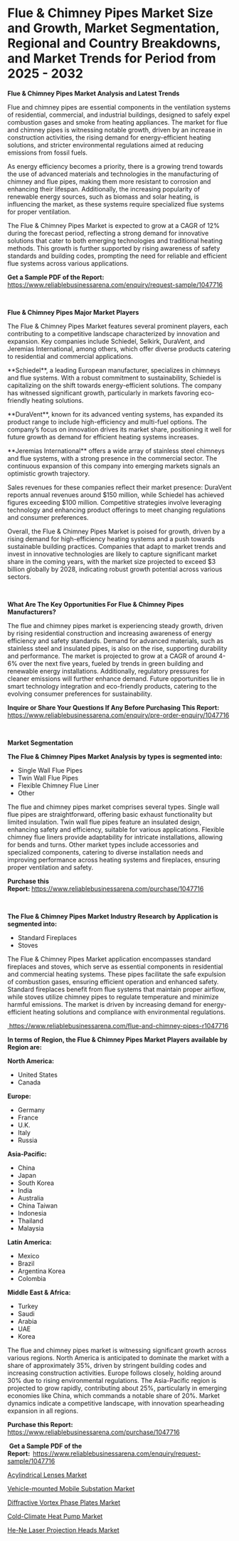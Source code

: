 <p><h1>Flue & Chimney Pipes Market Size and Growth, Market Segmentation, Regional and Country Breakdowns, and Market Trends for Period from 2025 -  2032</h1></p><p><strong>Flue & Chimney Pipes Market Analysis and Latest Trends</strong></p>
<p><p>Flue and chimney pipes are essential components in the ventilation systems of residential, commercial, and industrial buildings, designed to safely expel combustion gases and smoke from heating appliances. The market for flue and chimney pipes is witnessing notable growth, driven by an increase in construction activities, the rising demand for energy-efficient heating solutions, and stricter environmental regulations aimed at reducing emissions from fossil fuels.</p><p>As energy efficiency becomes a priority, there is a growing trend towards the use of advanced materials and technologies in the manufacturing of chimney and flue pipes, making them more resistant to corrosion and enhancing their lifespan. Additionally, the increasing popularity of renewable energy sources, such as biomass and solar heating, is influencing the market, as these systems require specialized flue systems for proper ventilation.</p><p>The Flue & Chimney Pipes Market is expected to grow at a CAGR of 12% during the forecast period, reflecting a strong demand for innovative solutions that cater to both emerging technologies and traditional heating methods. This growth is further supported by rising awareness of safety standards and building codes, prompting the need for reliable and efficient flue systems across various applications.</p></p>
<p><strong>Get a Sample PDF of the Report:&nbsp;</strong> <a href="https://www.reliablebusinessarena.com/enquiry/request-sample/1047716?utm_campaign=1892&utm_medium=2&utm_source=Github&utm_content=ia&utm_term=28022025&utm_id=flue-chimney-pipes">https://www.reliablebusinessarena.com/enquiry/request-sample/1047716</a></p>
<p>&nbsp;</p>
<p><strong>Flue & Chimney Pipes Major Market Players</strong></p>
<p><p>The Flue & Chimney Pipes Market features several prominent players, each contributing to a competitive landscape characterized by innovation and expansion. Key companies include Schiedel, Selkirk, DuraVent, and Jeremias International, among others, which offer diverse products catering to residential and commercial applications.</p><p>**Schiedel**, a leading European manufacturer, specializes in chimneys and flue systems. With a robust commitment to sustainability, Schiedel is capitalizing on the shift towards energy-efficient solutions. The company has witnessed significant growth, particularly in markets favoring eco-friendly heating solutions.</p><p>**DuraVent**, known for its advanced venting systems, has expanded its product range to include high-efficiency and multi-fuel options. The company’s focus on innovation drives its market share, positioning it well for future growth as demand for efficient heating systems increases.</p><p>**Jeremias International** offers a wide array of stainless steel chimneys and flue systems, with a strong presence in the commercial sector. The continuous expansion of this company into emerging markets signals an optimistic growth trajectory.</p><p>Sales revenues for these companies reflect their market presence: DuraVent reports annual revenues around $150 million, while Schiedel has achieved figures exceeding $100 million. Competitive strategies involve leveraging technology and enhancing product offerings to meet changing regulations and consumer preferences.</p><p>Overall, the Flue & Chimney Pipes Market is poised for growth, driven by a rising demand for high-efficiency heating systems and a push towards sustainable building practices. Companies that adapt to market trends and invest in innovative technologies are likely to capture significant market share in the coming years, with the market size projected to exceed $3 billion globally by 2028, indicating robust growth potential across various sectors.</p></p>
<p>&nbsp;</p>
<p><strong>What Are The Key Opportunities For Flue & Chimney Pipes Manufacturers?</strong></p>
<p><p>The flue and chimney pipes market is experiencing steady growth, driven by rising residential construction and increasing awareness of energy efficiency and safety standards. Demand for advanced materials, such as stainless steel and insulated pipes, is also on the rise, supporting durability and performance. The market is projected to grow at a CAGR of around 4-6% over the next five years, fueled by trends in green building and renewable energy installations. Additionally, regulatory pressures for cleaner emissions will further enhance demand. Future opportunities lie in smart technology integration and eco-friendly products, catering to the evolving consumer preferences for sustainability.</p></p>
<p><strong>Inquire or Share Your Questions If Any Before Purchasing This Report:</strong> <a href="https://www.reliablebusinessarena.com/enquiry/pre-order-enquiry/1047716?utm_campaign=1892&utm_medium=2&utm_source=Github&utm_content=ia&utm_term=28022025&utm_id=flue-chimney-pipes">https://www.reliablebusinessarena.com/enquiry/pre-order-enquiry/1047716</a></p>
<p>&nbsp;</p>
<p><strong>Market Segmentation</strong></p>
<p><strong>The Flue & Chimney Pipes Market Analysis by types is segmented into:</strong></p>
<p><ul><li>Single Wall Flue Pipes</li><li>Twin Wall Flue Pipes</li><li>Flexible Chimney Flue Liner</li><li>Other</li></ul></p>
<p><p>The flue and chimney pipes market comprises several types. Single wall flue pipes are straightforward, offering basic exhaust functionality but limited insulation. Twin wall flue pipes feature an insulated design, enhancing safety and efficiency, suitable for various applications. Flexible chimney flue liners provide adaptability for intricate installations, allowing for bends and turns. Other market types include accessories and specialized components, catering to diverse installation needs and improving performance across heating systems and fireplaces, ensuring proper ventilation and safety.</p></p>
<p><strong>Purchase this Report:&nbsp;</strong><a href="https://www.reliablebusinessarena.com/purchase/1047716?utm_campaign=1892&utm_medium=2&utm_source=Github&utm_content=ia&utm_term=28022025&utm_id=flue-chimney-pipes">https://www.reliablebusinessarena.com/purchase/1047716</a></p>
<p>&nbsp;</p>
<p><strong>The Flue & Chimney Pipes Market Industry Research by Application is segmented into:</strong></p>
<p><ul><li>Standard Fireplaces</li><li>Stoves</li></ul></p>
<p><p>The Flue & Chimney Pipes Market application encompasses standard fireplaces and stoves, which serve as essential components in residential and commercial heating systems. These pipes facilitate the safe expulsion of combustion gases, ensuring efficient operation and enhanced safety. Standard fireplaces benefit from flue systems that maintain proper airflow, while stoves utilize chimney pipes to regulate temperature and minimize harmful emissions. The market is driven by increasing demand for energy-efficient heating solutions and compliance with environmental regulations.</p></p>
<p><a href="https://www.reliablebusinessarena.com/flue-and-chimney-pipes-r1047716?utm_campaign=1892&utm_medium=2&utm_source=Github&utm_content=ia&utm_term=28022025&utm_id=flue-chimney-pipes">&nbsp;https://www.reliablebusinessarena.com/flue-and-chimney-pipes-r1047716</a></p>
<p><strong>In terms of Region, the Flue & Chimney Pipes Market Players available by Region are:</strong></p>
<p>
    <p> <strong> North America: </strong>
        <ul>
            <li>United States</li>
            <li>Canada</li>
        </ul>
        </p> 
    <p> <strong> Europe: </strong>
        <ul>
            <li>Germany</li>
            <li>France</li>
            <li>U.K.</li>
            <li>Italy</li>
            <li>Russia</li>
        </ul>
        </p> 
    <p> <strong> Asia-Pacific: </strong>
        <ul>
            <li>China</li>
            <li>Japan</li>
            <li>South Korea</li>
            <li>India</li>
            <li>Australia</li>
            <li>China Taiwan</li>
            <li>Indonesia</li>
            <li>Thailand</li>
            <li>Malaysia</li>
        </ul>
        </p> 
    <p> <strong> Latin America: </strong>
        <ul>
            <li>Mexico</li>
            <li>Brazil</li>
            <li>Argentina Korea</li>
            <li>Colombia</li>
        </ul>
        </p> 
    <p> <strong> Middle East & Africa: </strong>
        <ul>
            <li>Turkey</li>
            <li>Saudi</li>
            <li>Arabia</li>
            <li>UAE</li>
            <li>Korea</li>
        </ul>
    </p>
    </p>
<p><p>The flue and chimney pipes market is witnessing significant growth across various regions. North America is anticipated to dominate the market with a share of approximately 35%, driven by stringent building codes and increasing construction activities. Europe follows closely, holding around 30% due to rising environmental regulations. The Asia-Pacific region is projected to grow rapidly, contributing about 25%, particularly in emerging economies like China, which commands a notable share of 20%. Market dynamics indicate a competitive landscape, with innovation spearheading expansion in all regions.</p></p>
<p><strong>Purchase this Report: </strong><a href="https://www.reliablebusinessarena.com/purchase/1047716?utm_campaign=1892&utm_medium=2&utm_source=Github&utm_content=ia&utm_term=28022025&utm_id=flue-chimney-pipes">https://www.reliablebusinessarena.com/purchase/1047716</a></p>
<p>&nbsp;<strong>Get a Sample PDF of the Report:&nbsp;&nbsp;</strong><a href="https://www.reliablebusinessarena.com/enquiry/request-sample/1047716?utm_campaign=1892&utm_medium=2&utm_source=Github&utm_content=ia&utm_term=28022025&utm_id=flue-chimney-pipes">https://www.reliablebusinessarena.com/enquiry/request-sample/1047716</a></p>
<p><strong></strong></p>
<p><p><a href="https://github.com/iquiseeboli/Market-Research-Report-List-1/blob/main/acylindrical-lenses-market.md?utm_campaign=1892&utm_medium=2&utm_source=Github&utm_content=ia&utm_term=28022025&utm_id=flue-chimney-pipes">Acylindrical Lenses Market</a></p><p><a href="https://github.com/naulasulakr0/Market-Research-Report-List-1/blob/main/vehicle-mounted-mobile-substation-market.md?utm_campaign=1892&utm_medium=2&utm_source=Github&utm_content=ia&utm_term=28022025&utm_id=flue-chimney-pipes">Vehicle-mounted Mobile Substation Market</a></p><p><a href="https://github.com/vigoseiler/Market-Research-Report-List-1/blob/main/diffractive-vortex-phase-plates-market.md?utm_campaign=1892&utm_medium=2&utm_source=Github&utm_content=ia&utm_term=28022025&utm_id=flue-chimney-pipes">Diffractive Vortex Phase Plates Market</a></p><p><a href="https://github.com/haimamuirev8/Market-Research-Report-List-1/blob/main/cold-climate-heat-pump-market.md?utm_campaign=1892&utm_medium=2&utm_source=Github&utm_content=ia&utm_term=28022025&utm_id=flue-chimney-pipes">Cold-Climate Heat Pump Market</a></p><p><a href="https://github.com/daemluari/Market-Research-Report-List-1/blob/main/he-ne-laser-projection-heads-market.md?utm_campaign=1892&utm_medium=2&utm_source=Github&utm_content=ia&utm_term=28022025&utm_id=flue-chimney-pipes">He-Ne Laser Projection Heads Market</a></p></p>